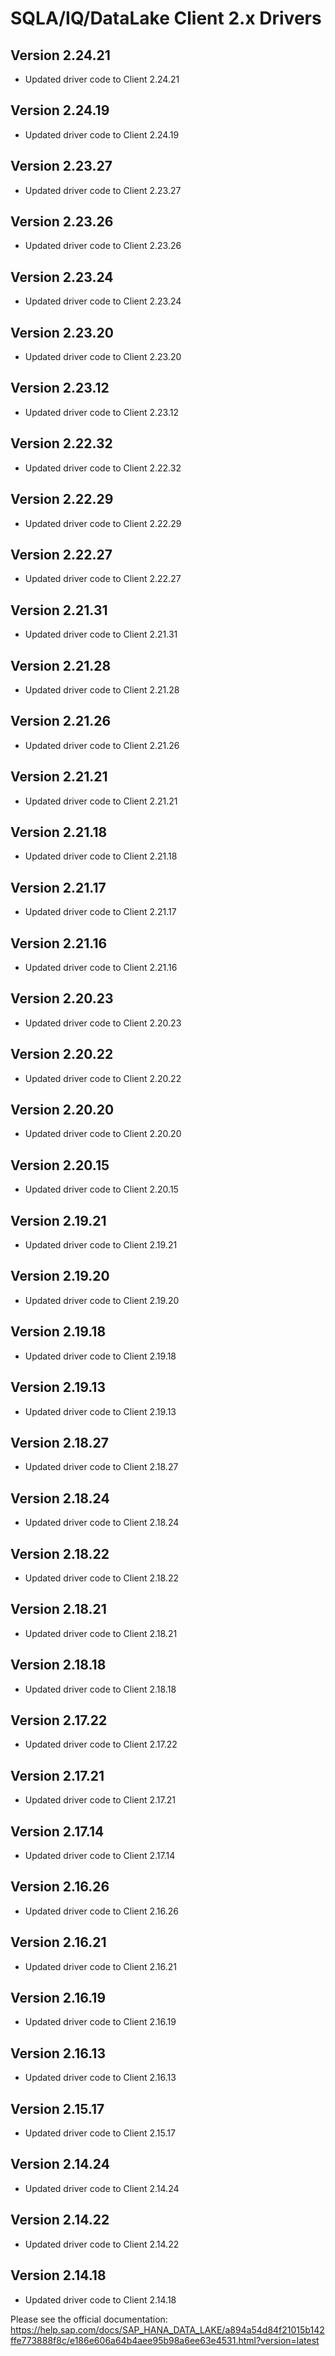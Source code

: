 # SQLA/IQ/DataLake Client 2.x Drivers

## Version 2.24.21

- Updated driver code to Client 2.24.21

## Version 2.24.19

- Updated driver code to Client 2.24.19

## Version 2.23.27

- Updated driver code to Client 2.23.27

## Version 2.23.26

- Updated driver code to Client 2.23.26

## Version 2.23.24

- Updated driver code to Client 2.23.24

## Version 2.23.20

- Updated driver code to Client 2.23.20

## Version 2.23.12

- Updated driver code to Client 2.23.12

## Version 2.22.32

- Updated driver code to Client 2.22.32

## Version 2.22.29

- Updated driver code to Client 2.22.29

## Version 2.22.27

- Updated driver code to Client 2.22.27

## Version 2.21.31

- Updated driver code to Client 2.21.31

## Version 2.21.28

- Updated driver code to Client 2.21.28

## Version 2.21.26

- Updated driver code to Client 2.21.26

## Version 2.21.21

- Updated driver code to Client 2.21.21

## Version 2.21.18

- Updated driver code to Client 2.21.18

## Version 2.21.17

- Updated driver code to Client 2.21.17

## Version 2.21.16

- Updated driver code to Client 2.21.16

## Version 2.20.23

- Updated driver code to Client 2.20.23

## Version 2.20.22

- Updated driver code to Client 2.20.22

## Version 2.20.20

- Updated driver code to Client 2.20.20

## Version 2.20.15

- Updated driver code to Client 2.20.15

## Version 2.19.21

- Updated driver code to Client 2.19.21

## Version 2.19.20

- Updated driver code to Client 2.19.20

## Version 2.19.18

- Updated driver code to Client 2.19.18

## Version 2.19.13

- Updated driver code to Client 2.19.13

## Version 2.18.27

- Updated driver code to Client 2.18.27

## Version 2.18.24

- Updated driver code to Client 2.18.24

## Version 2.18.22

- Updated driver code to Client 2.18.22

## Version 2.18.21

- Updated driver code to Client 2.18.21

## Version 2.18.18

- Updated driver code to Client 2.18.18

## Version 2.17.22

- Updated driver code to Client 2.17.22

## Version 2.17.21

- Updated driver code to Client 2.17.21

## Version 2.17.14

- Updated driver code to Client 2.17.14

## Version 2.16.26

- Updated driver code to Client 2.16.26

## Version 2.16.21

- Updated driver code to Client 2.16.21

## Version 2.16.19

- Updated driver code to Client 2.16.19

## Version 2.16.13

- Updated driver code to Client 2.16.13

## Version 2.15.17

- Updated driver code to Client 2.15.17

## Version 2.14.24

- Updated driver code to Client 2.14.24

## Version 2.14.22

- Updated driver code to Client 2.14.22

## Version 2.14.18

- Updated driver code to Client 2.14.18

Please see the official documentation:
https://help.sap.com/docs/SAP_HANA_DATA_LAKE/a894a54d84f21015b142ffe773888f8c/e186e606a64b4aee95b98a6ee63e4531.html?version=latest

